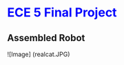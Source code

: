 # <span style="color:blue">ECE 5 Final Project</span>

## Assembled Robot 

![Image] (realcat.JPG) 
